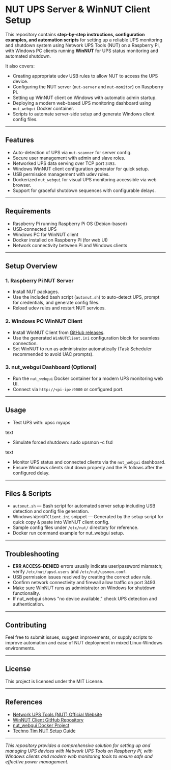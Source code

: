 # NUT UPS Server & WinNUT Client Setup

This repository contains **step-by-step instructions, configuration examples, and automation scripts** for setting up a reliable UPS monitoring and shutdown system using Network UPS Tools (NUT) on a Raspberry Pi, with Windows PC clients running **WinNUT** for UPS status monitoring and automated shutdown.

It also covers:

- Creating appropriate udev USB rules to allow NUT to access the UPS device.
- Configuring the NUT server (`nut-server` and `nut-monitor`) on Raspberry Pi.
- Setting up WinNUT client on Windows with automatic admin startup.
- Deploying a modern web-based UPS monitoring dashboard using `nut_webgui` Docker container.
- Scripts to automate server-side setup and generate Windows client config files.

---

## Features

- Auto-detection of UPS via `nut-scanner` for server config.
- Secure user management with admin and slave roles.
- Networked UPS data serving over TCP port `3493`.
- Windows WinNUT client configuration generator for quick setup.
- USB permission management with udev rules.
- Dockerized `nut_webgui` for visual UPS monitoring accessible via web browser.
- Support for graceful shutdown sequences with configurable delays.

---

## Requirements

- Raspberry Pi running Raspberry Pi OS (Debian-based)
- USB-connected UPS
- Windows PC for WinNUT client
- Docker installed on Raspberry Pi (for web UI)
- Network connectivity between Pi and Windows clients

---

## Setup Overview

### 1. Raspberry Pi NUT Server

- Install NUT packages.
- Use the included bash script (`autonut.sh`) to auto-detect UPS, prompt for credentials, and generate config files.
- Reload udev rules and restart NUT services.

### 2. Windows PC WinNUT Client

- Install WinNUT Client from [GitHub releases](https://github.com/nutdotnet/WinNUT-Client/releases).
- Use the generated `WinNUTClient.ini` configuration block for seamless connection.
- Set WinNUT to run as administrator automatically (Task Scheduler recommended to avoid UAC prompts).

### 3. nut_webgui Dashboard (Optional)

- Run the `nut_webgui` Docker container for a modern UPS monitoring web UI.
- Connect via `http://<pi-ip>:9000` or configured port.

---

## Usage

- Test UPS with:
upsc myups

text
- Simulate forced shutdown:
sudo upsmon -c fsd

text
- Monitor UPS status and connected clients via the `nut_webgui` dashboard.
- Ensure Windows clients shut down properly and the Pi follows after the configured delay.

---

## Files & Scripts

- `autonut.sh` — Bash script for automated server setup including USB detection and config file generation.
- Windows `WinNUTClient.ini` snippet — Generated by the setup script for quick copy & paste into WinNUT client config.
- Sample config files under `/etc/nut/` directory for reference.
- Docker run command example for nut_webgui setup.

---

## Troubleshooting

- **ERR ACCESS-DENIED** errors usually indicate user/password mismatch; verify `/etc/nut/upsd.users` and `/etc/nut/upsmon.conf`.
- USB permission issues resolved by creating the correct udev rule.
- Confirm network connectivity and firewall allow traffic on port 3493.
- Make sure WinNUT runs as administrator on Windows for shutdown functionality.
- If nut_webgui shows "no device available," check UPS detection and authentication.

---

## Contributing

Feel free to submit issues, suggest improvements, or supply scripts to improve automation and ease of NUT deployment in mixed Linux-Windows environments.

---

## License

This project is licensed under the MIT License.

---

## References

- [Network UPS Tools (NUT) Official Website](https://networkupstools.org/)
- [WinNUT Client GitHub Repository](https://github.com/nutdotnet/WinNUT-Client)
- [nut_webgui Docker Project](https://github.com/superioone/nut_webgui)
- [Techno Tim NUT Setup Guide](https://technotim.live/posts/NUT-server-guide/)

---

*This repository provides a comprehensive solution for setting up and managing UPS devices with Network UPS Tools on Raspberry Pi, with Windows clients and modern web monitoring tools to ensure safe and effective power management.*
